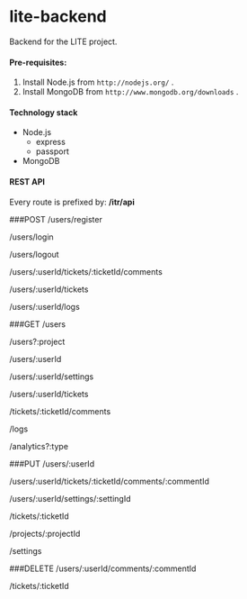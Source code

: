 lite-backend
============

Backend for the LITE project. 

#### Pre-requisites:

1. Install Node.js from `http://nodejs.org/` .
2. Install MongoDB from `http://www.mongodb.org/downloads` .

#### Technology stack

* Node.js
  * express
  * passport
* MongoDB

#### REST API

Every route is prefixed by: **/itr/api**

###POST
/users/register

/users/login

/users/logout

/users/:userId/tickets/:ticketId/comments

/users/:userId/tickets

/users/:userId/logs

###GET
/users

/users?:project

/users/:userId

/users/:userId/settings

/users/:userId/tickets

/tickets/:ticketId/comments

/logs

/analytics?:type

###PUT
/users/:userId

/users/:userId/tickets/:ticketId/comments/:commentId

/users/:userId/settings/:settingId

/tickets/:ticketId

/projects/:projectId

/settings

###DELETE
/users/:userId/comments/:commentId

/tickets/:ticketId


